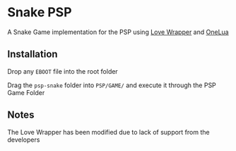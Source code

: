 # Snake PSP

A Snake Game implementation for the PSP using [Love Wrapper](https://github.com/LukeZGD/LOVE-WrapLua) and [OneLua](http://onelua.x10.mx/)

## Installation

Drop any ```EBOOT``` file into the root folder

Drag the ```psp-snake``` folder into ```PSP/GAME/``` and execute it through the PSP Game Folder

## Notes
The Love Wrapper has been modified due to lack of support from the developers
